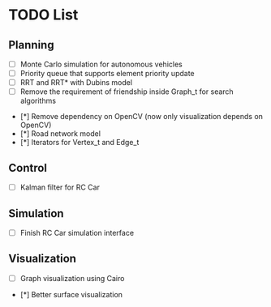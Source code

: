 # TODO List

## Planning

- [ ] Monte Carlo simulation for autonomous vehicles
- [ ] Priority queue that supports element priority update
- [ ] RRT and RRT* with Dubins model  
- [ ] Remove the requirement of friendship inside Graph_t for search algorithms
- [*] Remove dependency on OpenCV (now only visualization depends on OpenCV)
- [*] Road network model
- [*] Iterators for Vertex_t and Edge_t

## Control

- [ ] Kalman filter for RC Car

## Simulation

- [ ] Finish RC Car simulation interface

## Visualization

- [ ] Graph visualization using Cairo
- [*] Better surface visualization